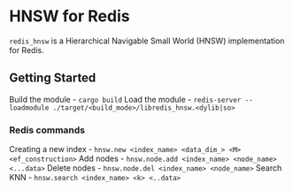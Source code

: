 # HNSW for Redis

`redis_hnsw` is a Hierarchical Navigable Small World (HNSW) implementation for Redis.

## Getting Started

Build the module - `cargo build`
Load the module - `redis-server --loadmodule ./target/<build_mode>/libredis_hnsw.<dylib|so>`

### Redis commands
Creating a new index - `hnsw.new <index_name> <data_dim_> <M> <ef_construction>`
Add nodes - `hnsw.node.add <index_name> <node_name> <...data>`
Delete nodes - `hnsw.node.del <index_name> <node_name>`
Search KNN - `hnsw.search <index_name> <k> <..data>`
